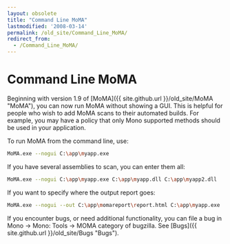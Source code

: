 ```yaml
---
layout: obsolete
title: "Command Line MoMA"
lastmodified: '2008-03-14'
permalink: /old_site/Command_Line_MoMA/
redirect_from:
  - /Command_Line_MoMA/
---
```


Command Line MoMA
=================

Beginning with version 1.9 of [MoMA]({{ site.github.url }}/old_site/MoMA "MoMA"), you can now run MoMA without showing a GUI. This is helpful for people who wish to add MoMA scans to their automated builds. For example, you may have a policy that only Mono supported methods should be used in your application.

To run MoMA from the command line, use:

``` bash
MoMA.exe --nogui C:\app\myapp.exe
```

If you have several assemblies to scan, you can enter them all:

``` bash
MoMA.exe --nogui C:\app\myapp.exe C:\app\myapp.dll C:\app\myapp2.dll
```

If you want to specify where the output report goes:

``` bash
MoMA.exe --nogui --out C:\app\momareport\report.html C:\app\myapp.exe
```

 If you encounter bugs, or need additional functionality, you can file a bug in Mono -\> Mono: Tools -\> MOMA category of bugzilla. See [Bugs]({{ site.github.url }}/old_site/Bugs "Bugs").

